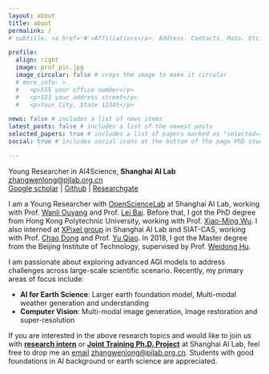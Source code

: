 ```yaml
---
layout: about
title: about
permalink: /
# subtitle: <a href='#'>Affiliations</a>. Address. Contacts. Moto. Etc.

profile:
  align: right
  image: prof_pic.jpg
  image_circular: false # crops the image to make it circular
  # more_info: >
  #   <p>555 your office number</p>
  #   <p>123 your address street</p>
  #   <p>Your City, State 12345</p>

news: false # includes a list of news items
latest_posts: false # includes a list of the newest posts
selected_papers: true # includes a list of papers marked as "selected={true}"
social: true # includes social icons at the bottom of the page PhD student in CS, **The Hong Kong Polytechnic University**<br> 

---
```


Young Researcher in AI4Science, **Shanghai AI Lab**<br>
zhangwenlong@pjlab.org.cn<br>
[Google scholar](https://scholar.google.com.hk/citations?user=UnMImiUAAAAJ&hl=zh-CN) | [Github](https://github.com/WenlongZhang0517) | [Researchgate](https://www.researchgate.net/profile/Wenlong-Zhang-26)

I am a Young Researcher with [OpenScienceLab](https://science.openxlab.org.cn/) at Shanghai AI Lab, working with Prof. [Wanli Ouyang](https://wlouyang.github.io/) and Prof. [Lei Bai](http://leibai.site/). Before that, I got the PhD degree from Hong Kong Polytechnic University, working with Prof. [Xiao-Ming Wu](http://www4.comp.polyu.edu.hk/~csxmwu/). I also interned at [XPixel group](http://xpixel.group/) in Shanghai AI Lab and SIAT-CAS, working with Prof. [Chao Dong](https://scholar.google.com/citations?hl=zh-CN&user=OSDCB0UAAAAJ) and Prof. [Yu Qiao](http://mmlab.siat.ac.cn/team). In 2018, I got the Master degree from the Beijing Institute of Technology, supervised by Prof. [Weidong Hu](https://ice.bit.edu.cn/szdw/jsfc/895feca632d747dc81769fbaf7be5ef5.htm).

I am passionate about exploring advanced AGI models to address challenges across large-scale scientific scenario. Recently, my primary areas of focus include:

* **AI for Earth Science**: Larger earth foundation model, Multi-modal weather generation and understanding<br> 
* **Computer Vision**: Multi-modal image generation, Image restoration and super-resolution

If you are interested in the above research topics and would like to join us with **[research intern](xx)** or **[Joint Training Ph.D. Project](https://www.shlab.org.cn/enrollment)** at Shanghai AI Lab, feel free to drop me an [email](zhangwenlong@pjlab.org.cn) zhangwenlong@pjlab.org.cn. Students with good foundations in AI background or earth science are appreciated.